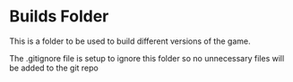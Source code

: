 Builds Folder
=========

This is a folder to be used to build different versions of the game.

The .gitignore file is setup to ignore this folder so no unnecessary files will be added to the git repo